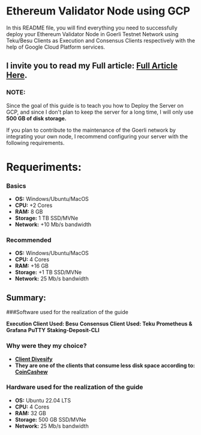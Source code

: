 # Ethereum Validator Node using GCP
In this README file, you will find everything you need to successfully deploy your Ethereum Validator Node in Goerli Testnet Network using Teku/Besu Clients as Execution and Consensus Clients respectively with the help of Google Cloud Platform services.

## I invite you to read my Full article: [Full Article Here](https://medium.com/@kristhiann97).

### NOTE:
Since the goal of this guide is to teach you how to Deploy the Server on GCP, and since I don't plan to keep the server for a long time, I will only use **500 GB of disk storage.**

If you plan to contribute to the maintenance of the Goerli network by integrating your own node, I recommend configuring your server with the following requirements.

# Requeriments:
### **Basics**

- **OS:** Windows/Ubuntu/MacOS
- **CPU:** +2 Cores
- **RAM:** 8 GB
- **Storage:** 1 TB SSD/MVNe
- **Network:** +10 Mb/s bandwidth

### **Recommended**

- **OS:** Windows/Ubuntu/MacOS
- **CPU:** 4 Cores
- **RAM:** +16 GB 
- **Storage:** +1 TB SSD/MVNe 
- **Network:** 25 Mb/s bandwidth

## Summary:
###Software used for the realization of the guide

**Execution Client Used: Besu**
**Consensus Client Used: Teku**
**Prometheus & Grafana**
**PuTTY**
**Staking-Deposit-CLI**

### Why were they my choice?

- **[Client Divesify](https://clientdiversity.org/)**
- **They are one of the clients that consume less disk space according to: [CoinCashew](https://www.coincashew.com/coins/overview-eth/guide-or-how-to-setup-a-validator-on-eth2-mainnet/part-iii-tips/disk-usage-by-execution-consensus-client)**


### Hardware used for the realization of the guide

- **OS:** Ubuntu 22.04 LTS
- **CPU:** 4 Cores
- **RAM:** 32 GB 
- **Storage:** 500 GB SSD/MVNe 
- **Network:** 25 Mb/s bandwidth

